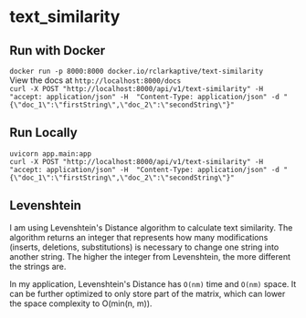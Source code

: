# text_similarity

## Run with Docker
`docker run -p 8000:8000 docker.io/rclarkaptive/text-similarity`  
View the docs at `http://localhost:8000/docs`  
`curl -X POST "http://localhost:8000/api/v1/text-similarity" -H  "accept: application/json" -H  "Content-Type: application/json" -d "{\"doc_1\":\"firstString\",\"doc_2\":\"secondString\"}"`  

## Run Locally
`uvicorn app.main:app`  
`curl -X POST "http://localhost:8000/api/v1/text-similarity" -H  "accept: application/json" -H  "Content-Type: application/json" -d "{\"doc_1\":\"firstString\",\"doc_2\":\"secondString\"}"`  

## Levenshtein
I am using Levenshtein's Distance algorithm to calculate text similarity. The algorithm returns an integer that represents how many modifications (inserts, deletions, substitutions) is necessary to change one string into another string. The higher the integer from Levenshtein, the more different the strings are.  

In my application, Levenshtein's Distance has `O(nm)` time and `O(nm)` space. It can be further optimized to only store part of the matrix, which can lower the space complexity to O(min(n, m)).
